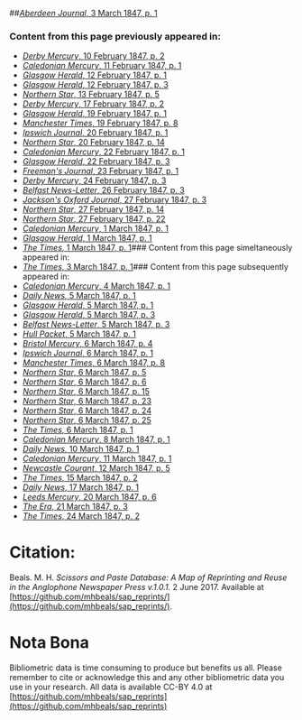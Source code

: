 ##[*Aberdeen Journal*, 3 March 1847, p. 1](https://mhbeals.github.io/sap_html/Aberdeen-Journal/Aberdeen-Journal-3-March-1847-p-1)

### Content from this page previously appeared in:
+ [*Derby Mercury*, 10 February 1847, p. 2](https://mhbeals.github.io/sap_html/Derby-Mercury/Derby-Mercury-10-February-1847-p-2)
+ [*Caledonian Mercury*, 11 February 1847, p. 1](https://mhbeals.github.io/sap_html/Caledonian-Mercury/Caledonian-Mercury-11-February-1847-p-1)
+ [*Glasgow Herald*, 12 February 1847, p. 1](https://mhbeals.github.io/sap_html/Glasgow-Herald/Glasgow-Herald-12-February-1847-p-1)
+ [*Glasgow Herald*, 12 February 1847, p. 3](https://mhbeals.github.io/sap_html/Glasgow-Herald/Glasgow-Herald-12-February-1847-p-3)
+ [*Northern Star*, 13 February 1847, p. 5](https://mhbeals.github.io/sap_html/Northern-Star/Northern-Star-13-February-1847-p-5)
+ [*Derby Mercury*, 17 February 1847, p. 2](https://mhbeals.github.io/sap_html/Derby-Mercury/Derby-Mercury-17-February-1847-p-2)
+ [*Glasgow Herald*, 19 February 1847, p. 1](https://mhbeals.github.io/sap_html/Glasgow-Herald/Glasgow-Herald-19-February-1847-p-1)
+ [*Manchester Times*, 19 February 1847, p. 8](https://mhbeals.github.io/sap_html/Manchester-Times/Manchester-Times-19-February-1847-p-8)
+ [*Ipswich Journal*, 20 February 1847, p. 1](https://mhbeals.github.io/sap_html/Ipswich-Journal/Ipswich-Journal-20-February-1847-p-1)
+ [*Northern Star*, 20 February 1847, p. 14](https://mhbeals.github.io/sap_html/Northern-Star/Northern-Star-20-February-1847-p-14)
+ [*Caledonian Mercury*, 22 February 1847, p. 1](https://mhbeals.github.io/sap_html/Caledonian-Mercury/Caledonian-Mercury-22-February-1847-p-1)
+ [*Glasgow Herald*, 22 February 1847, p. 3](https://mhbeals.github.io/sap_html/Glasgow-Herald/Glasgow-Herald-22-February-1847-p-3)
+ [*Freeman's Journal*, 23 February 1847, p. 1](https://mhbeals.github.io/sap_html/Freeman's-Journal/Freeman's-Journal-23-February-1847-p-1)
+ [*Derby Mercury*, 24 February 1847, p. 3](https://mhbeals.github.io/sap_html/Derby-Mercury/Derby-Mercury-24-February-1847-p-3)
+ [*Belfast News-Letter*, 26 February 1847, p. 3](https://mhbeals.github.io/sap_html/Belfast-News-Letter/Belfast-News-Letter-26-February-1847-p-3)
+ [*Jackson's Oxford Journal*, 27 February 1847, p. 3](https://mhbeals.github.io/sap_html/Jackson's-Oxford-Journal/Jackson's-Oxford-Journal-27-February-1847-p-3)
+ [*Northern Star*, 27 February 1847, p. 14](https://mhbeals.github.io/sap_html/Northern-Star/Northern-Star-27-February-1847-p-14)
+ [*Northern Star*, 27 February 1847, p. 22](https://mhbeals.github.io/sap_html/Northern-Star/Northern-Star-27-February-1847-p-22)
+ [*Caledonian Mercury*, 1 March 1847, p. 1](https://mhbeals.github.io/sap_html/Caledonian-Mercury/Caledonian-Mercury-1-March-1847-p-1)
+ [*Glasgow Herald*, 1 March 1847, p. 1](https://mhbeals.github.io/sap_html/Glasgow-Herald/Glasgow-Herald-1-March-1847-p-1)
+ [*The Times*, 1 March 1847, p. 1](https://mhbeals.github.io/sap_html/The-Times/The-Times-1-March-1847-p-1)### Content from this page simeltaneously appeared in:
+ [*The Times*, 3 March 1847, p. 1](https://mhbeals.github.io/sap_html/The-Times/The-Times-3-March-1847-p-1)### Content from this page subsequently appeared in:
+ [*Caledonian Mercury*, 4 March 1847, p. 1](https://mhbeals.github.io/sap_html/Caledonian-Mercury/Caledonian-Mercury-4-March-1847-p-1)
+ [*Daily News*, 5 March 1847, p. 1](https://mhbeals.github.io/sap_html/Daily-News/Daily-News-5-March-1847-p-1)
+ [*Glasgow Herald*, 5 March 1847, p. 1](https://mhbeals.github.io/sap_html/Glasgow-Herald/Glasgow-Herald-5-March-1847-p-1)
+ [*Glasgow Herald*, 5 March 1847, p. 3](https://mhbeals.github.io/sap_html/Glasgow-Herald/Glasgow-Herald-5-March-1847-p-3)
+ [*Belfast News-Letter*, 5 March 1847, p. 3](https://mhbeals.github.io/sap_html/Belfast-News-Letter/Belfast-News-Letter-5-March-1847-p-3)
+ [*Hull Packet*, 5 March 1847, p. 1](https://mhbeals.github.io/sap_html/Hull-Packet/Hull-Packet-5-March-1847-p-1)
+ [*Bristol Mercury*, 6 March 1847, p. 4](https://mhbeals.github.io/sap_html/Bristol-Mercury/Bristol-Mercury-6-March-1847-p-4)
+ [*Ipswich Journal*, 6 March 1847, p. 1](https://mhbeals.github.io/sap_html/Ipswich-Journal/Ipswich-Journal-6-March-1847-p-1)
+ [*Manchester Times*, 6 March 1847, p. 8](https://mhbeals.github.io/sap_html/Manchester-Times/Manchester-Times-6-March-1847-p-8)
+ [*Northern Star*, 6 March 1847, p. 5](https://mhbeals.github.io/sap_html/Northern-Star/Northern-Star-6-March-1847-p-5)
+ [*Northern Star*, 6 March 1847, p. 6](https://mhbeals.github.io/sap_html/Northern-Star/Northern-Star-6-March-1847-p-6)
+ [*Northern Star*, 6 March 1847, p. 15](https://mhbeals.github.io/sap_html/Northern-Star/Northern-Star-6-March-1847-p-15)
+ [*Northern Star*, 6 March 1847, p. 23](https://mhbeals.github.io/sap_html/Northern-Star/Northern-Star-6-March-1847-p-23)
+ [*Northern Star*, 6 March 1847, p. 24](https://mhbeals.github.io/sap_html/Northern-Star/Northern-Star-6-March-1847-p-24)
+ [*Northern Star*, 6 March 1847, p. 25](https://mhbeals.github.io/sap_html/Northern-Star/Northern-Star-6-March-1847-p-25)
+ [*The Times*, 6 March 1847, p. 1](https://mhbeals.github.io/sap_html/The-Times/The-Times-6-March-1847-p-1)
+ [*Caledonian Mercury*, 8 March 1847, p. 1](https://mhbeals.github.io/sap_html/Caledonian-Mercury/Caledonian-Mercury-8-March-1847-p-1)
+ [*Daily News*, 10 March 1847, p. 1](https://mhbeals.github.io/sap_html/Daily-News/Daily-News-10-March-1847-p-1)
+ [*Caledonian Mercury*, 11 March 1847, p. 1](https://mhbeals.github.io/sap_html/Caledonian-Mercury/Caledonian-Mercury-11-March-1847-p-1)
+ [*Newcastle Courant*, 12 March 1847, p. 5](https://mhbeals.github.io/sap_html/Newcastle-Courant/Newcastle-Courant-12-March-1847-p-5)
+ [*The Times*, 15 March 1847, p. 2](https://mhbeals.github.io/sap_html/The-Times/The-Times-15-March-1847-p-2)
+ [*Daily News*, 17 March 1847, p. 1](https://mhbeals.github.io/sap_html/Daily-News/Daily-News-17-March-1847-p-1)
+ [*Leeds Mercury*, 20 March 1847, p. 6](https://mhbeals.github.io/sap_html/Leeds-Mercury/Leeds-Mercury-20-March-1847-p-6)
+ [*The Era*, 21 March 1847, p. 3](https://mhbeals.github.io/sap_html/The-Era/The-Era-21-March-1847-p-3)
+ [*The Times*, 24 March 1847, p. 2](https://mhbeals.github.io/sap_html/The-Times/The-Times-24-March-1847-p-2)
                    
# Citation: 

Beals. M. H. *Scissors and Paste Database: A Map of Reprinting and Reuse in the Anglophone Newspaper Press v.1.0.1.* 2 June 2017. Available at [https://github.com/mhbeals/sap_reprints/](https://github.com/mhbeals/sap_reprints/). 
                    
# Nota Bona

Bibliometric data is time consuming to produce but benefits us all. Please remember to cite or acknowledge this and any other bibliometric data you use in your research. All data is available CC-BY 4.0 at [https://github.com/mhbeals/sap_reprints](https://github.com/mhbeals/sap_reprints)